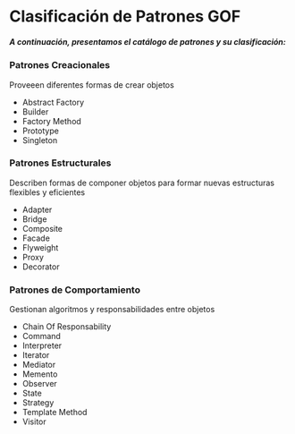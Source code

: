 # Clasificación de Patrones GOF
##### A continuación, presentamos el catálogo de patrones y su clasificación:


### Patrones Creacionales
Proveeen diferentes formas de crear objetos

* Abstract Factory
* Builder
* Factory Method
* Prototype
* Singleton


### Patrones Estructurales
Describen formas de componer objetos para formar nuevas estructuras flexibles y eficientes

* Adapter
* Bridge
* Composite
* Facade
* Flyweight
* Proxy
* Decorator


### Patrones de Comportamiento
Gestionan algoritmos y responsabilidades entre objetos

* Chain Of Responsability
* Command
* Interpreter
* Iterator
* Mediator
* Memento
* Observer
* State
* Strategy
* Template Method
* Visitor
